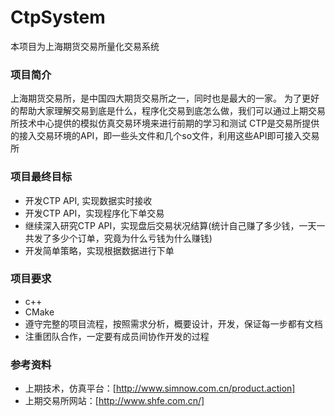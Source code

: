 # CtpSystem
本项目为上海期货交易所量化交易系统

### 项目简介
上海期货交易所，是中国四大期货交易所之一，同时也是最大的一家。
为了更好的帮助大家理解交易到底是什么，程序化交易到底怎么做，我们可以通过上期交易所技术中心提供的模拟仿真交易环境来进行前期的学习和测试
CTP是交易所提供的接入交易环境的API，即一些头文件和几个so文件，利用这些API即可接入交易所

### 项目最终目标
- 开发CTP API, 实现数据实时接收
- 开发CTP API，实现程序化下单交易
- 继续深入研究CTP API，实现盘后交易状况结算(统计自己赚了多少钱，一天一共发了多少个订单，究竟为什么亏钱为什么赚钱)
- 开发简单策略，实现根据数据进行下单

### 项目要求
- c++
- CMake
- 遵守完整的项目流程，按照需求分析，概要设计，开发，保证每一步都有文档
- 注重团队合作，一定要有成员间协作开发的过程

### 参考资料
- 上期技术，仿真平台：[http://www.simnow.com.cn/product.action]
- 上期交易所网站：[http://www.shfe.com.cn/]


